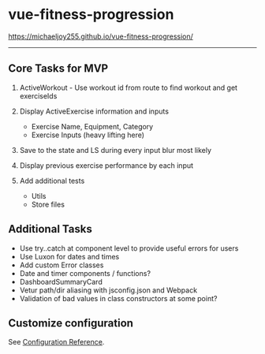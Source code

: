 # vue-fitness-progression

<https://michaeljoy255.github.io/vue-fitness-progression/>

---

## Core Tasks for MVP

1. ActiveWorkout - Use workout id from route to find workout and get exerciseIds

1. Display ActiveExercise information and inputs

   - Exercise Name, Equipment, Category
   - Exercise Inputs (heavy lifting here)

1. Save to the state and LS during every input blur most likely

1. Display previous exercise performance by each input

1. Add additional tests

   - Utils
   - Store files

## Additional Tasks

- Use try..catch at component level to provide useful errors for users
- Use Luxon for dates and times
- Add custom Error classes
- Date and timer components / functions?
- DashboardSummaryCard
- Vetur path/dir aliasing with jsconfig.json and Webpack
- Validation of bad values in class constructors at some point?

## Customize configuration

See [Configuration Reference](https://cli.vuejs.org/config/).
